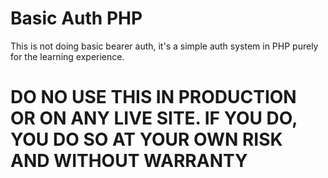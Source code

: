 # Basic Auth PHP

This is not doing basic bearer auth, it's a simple auth system in PHP purely for the learning experience.

# DO NO USE THIS IN PRODUCTION OR ON ANY LIVE SITE. IF YOU DO, YOU DO SO AT YOUR OWN RISK AND WITHOUT WARRANTY 
